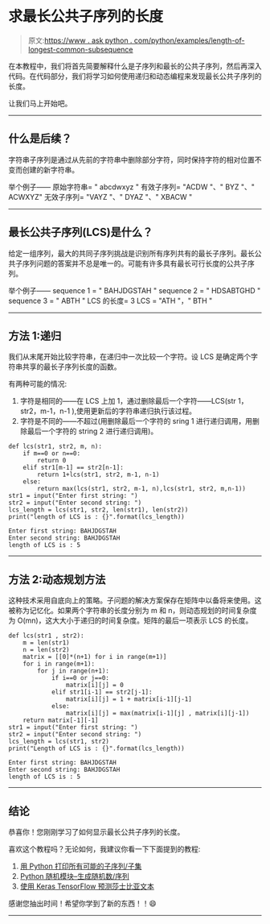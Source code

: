 # 求最长公共子序列的长度

> 原文:[https://www . ask python . com/python/examples/length-of-longest-common-subsequence](https://www.askpython.com/python/examples/length-of-longest-common-subsequence)

在本教程中，我们将首先简要解释什么是子序列和最长的公共子序列，然后再深入代码。在代码部分，我们将学习如何使用递归和动态编程来发现最长公共子序列的长度。

让我们马上开始吧。

* * *

## 什么是后续？

字符串子序列是通过从先前的字符串中删除部分字符，同时保持字符的相对位置不变而创建的新字符串。

举个例子——
原始字符串= " abcdwxyz "
有效子序列= "ACDW "、" BYZ "、" ACWXYZ"
无效子序列= "VAYZ "、" DYAZ "、" XBACW "

* * *

## 最长公共子序列(LCS)是什么？

给定一组序列，最大的共同子序列挑战是识别所有序列共有的最长子序列。最长公共子序列问题的答案并不总是唯一的。可能有许多具有最长可行长度的公共子序列。

举个例子——
sequence 1 = " BAHJDGSTAH "
sequence 2 = " HDSABTGHD "
sequence 3 = " ABTH "
LCS 的长度= 3
LCS = "ATH "，" BTH "

* * *

## 方法 1:递归

我们从末尾开始比较字符串，在递归中一次比较一个字符。设 LCS 是确定两个字符串共享的最长子序列长度的函数。

有两种可能的情况:

1.  字符是相同的——在 LCS 上加 1，通过删除最后一个字符——LCS(str 1，str2，m-1，n-1 ),使用更新后的字符串递归执行该过程。
2.  字符是不同的——不超过(用删除最后一个字符的 sring 1 进行递归调用，用删除最后一个字符的 string 2 进行递归调用)。

```
def lcs(str1, str2, m, n):
    if m==0 or n==0:
        return 0 
    elif str1[m-1] == str2[n-1]: 
        return 1+lcs(str1, str2, m-1, n-1) 
    else: 
        return max(lcs(str1, str2, m-1, n),lcs(str1, str2, m,n-1))
str1 = input("Enter first string: ")
str2 = input("Enter second string: ")
lcs_length = lcs(str1, str2, len(str1), len(str2))
print("length of LCS is : {}".format(lcs_length))

```

```
Enter first string: BAHJDGSTAH
Enter second string: BAHJDGSTAH
length of LCS is : 5

```

* * *

## 方法 2:动态规划方法

这种技术采用自底向上的策略。子问题的解决方案保存在矩阵中以备将来使用。这被称为记忆化。如果两个字符串的长度分别为 m 和 n，则动态规划的时间复杂度为 O(mn)，这大大小于递归的时间复杂度。矩阵的最后一项表示 LCS 的长度。

```
def lcs(str1 , str2):
    m = len(str1)
    n = len(str2)
    matrix = [[0]*(n+1) for i in range(m+1)] 
    for i in range(m+1):
        for j in range(n+1):
            if i==0 or j==0:
                matrix[i][j] = 0
            elif str1[i-1] == str2[j-1]:
                matrix[i][j] = 1 + matrix[i-1][j-1]
            else:
                matrix[i][j] = max(matrix[i-1][j] , matrix[i][j-1])
    return matrix[-1][-1]
str1 = input("Enter first string: ")
str2 = input("Enter second string: ")
lcs_length = lcs(str1, str2)
print("Length of LCS is : {}".format(lcs_length))

```

```
Enter first string: BAHJDGSTAH
Enter second string: BAHJDGSTAH
length of LCS is : 5

```

* * *

## 结论

恭喜你！您刚刚学习了如何显示最长公共子序列的长度。

喜欢这个教程吗？无论如何，我建议你看一下下面提到的教程:

1.  [用 Python 打印所有可能的子序列/子集](https://www.askpython.com/python/examples/possible-subsequences-subsets)
2.  [Python 随机模块–生成随机数/序列](https://www.askpython.com/python-modules/python-random-module-generate-random-numbers-sequences)
3.  [使用 Keras TensorFlow 预测莎士比亚文本](https://www.askpython.com/python/examples/predict-shakespearean-text)

感谢您抽出时间！希望你学到了新的东西！！😄

* * *